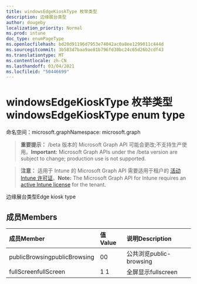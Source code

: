 ```yaml
---
title: windowsEdgeKioskType 枚举类型
description: 边缘展台类型
author: dougeby
localization_priority: Normal
ms.prod: intune
doc_type: enumPageType
ms.openlocfilehash: bd20d91196d7953e74042ac0a8ee1299011c444d
ms.sourcegitcommit: 3b583d7baa9ae81b796fd30bc24c65d26b2cdf43
ms.translationtype: MT
ms.contentlocale: zh-CN
ms.lasthandoff: 03/04/2021
ms.locfileid: "50446699"
---
```

# <a name="windowsedgekiosktype-enum-type"></a><span data-ttu-id="d8c49-103">windowsEdgeKioskType 枚举类型</span><span class="sxs-lookup"><span data-stu-id="d8c49-103">windowsEdgeKioskType enum type</span></span>

<span data-ttu-id="d8c49-104">命名空间：microsoft.graph</span><span class="sxs-lookup"><span data-stu-id="d8c49-104">Namespace: microsoft.graph</span></span>

> <span data-ttu-id="d8c49-105">**重要提示：** /beta 版本的 Microsoft Graph API 可能会更改;不支持生产使用。</span><span class="sxs-lookup"><span data-stu-id="d8c49-105">**Important:** Microsoft Graph APIs under the /beta version are subject to change; production use is not supported.</span></span>

> <span data-ttu-id="d8c49-106">**注意：** 适用于 Intune 的 Microsoft Graph API 需要适用于租户的 [活动 Intune 许可证](https://go.microsoft.com/fwlink/?linkid=839381)。</span><span class="sxs-lookup"><span data-stu-id="d8c49-106">**Note:** The Microsoft Graph API for Intune requires an [active Intune license](https://go.microsoft.com/fwlink/?linkid=839381) for the tenant.</span></span>

<span data-ttu-id="d8c49-107">边缘展台类型</span><span class="sxs-lookup"><span data-stu-id="d8c49-107">Edge kiosk type</span></span>

## <a name="members"></a><span data-ttu-id="d8c49-108">成员</span><span class="sxs-lookup"><span data-stu-id="d8c49-108">Members</span></span>
|<span data-ttu-id="d8c49-109">成员</span><span class="sxs-lookup"><span data-stu-id="d8c49-109">Member</span></span>|<span data-ttu-id="d8c49-110">值</span><span class="sxs-lookup"><span data-stu-id="d8c49-110">Value</span></span>|<span data-ttu-id="d8c49-111">说明</span><span class="sxs-lookup"><span data-stu-id="d8c49-111">Description</span></span>|
|:---|:---|:---|
|<span data-ttu-id="d8c49-112">publicBrowsing</span><span class="sxs-lookup"><span data-stu-id="d8c49-112">publicBrowsing</span></span>|<span data-ttu-id="d8c49-113">0</span><span class="sxs-lookup"><span data-stu-id="d8c49-113">0</span></span>|<span data-ttu-id="d8c49-114">公共浏览</span><span class="sxs-lookup"><span data-stu-id="d8c49-114">public-browsing</span></span>|
|<span data-ttu-id="d8c49-115">fullScreen</span><span class="sxs-lookup"><span data-stu-id="d8c49-115">fullScreen</span></span>|<span data-ttu-id="d8c49-116">1 </span><span class="sxs-lookup"><span data-stu-id="d8c49-116">1</span></span>|<span data-ttu-id="d8c49-117">全屏显示</span><span class="sxs-lookup"><span data-stu-id="d8c49-117">fullscreen</span></span>|




